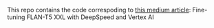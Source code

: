 This repo contains the code correspoding to [this medium article](https://medium.com/google-cloud/fine-tuning-flan-t5-xxl-with-deepspeed-and-vertex-ai-af499daf694d): Fine-tuning FLAN-T5 XXL with DeepSpeed and Vertex AI